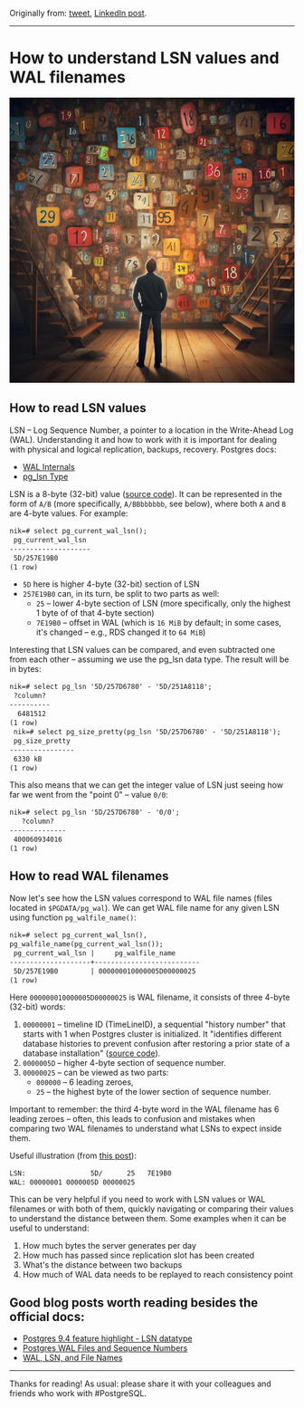 Originally from: [tweet](https://twitter.com/samokhvalov/status/1709818510787162429), [LinkedIn post](...).

---

# How to understand LSN values and WAL filenames

<img src="files/0009_cover.png" width="600" />

## How to read LSN values
LSN – Log Sequence Number, a pointer to a location in the Write-Ahead Log (WAL). Understanding it and how to work with it is important for dealing with physical and logical replication, backups, recovery. Postgres docs:
- [WAL Internals](https://postgresql.org/docs/current/wal-internals.html)
- [pg_lsn Type](https://postgresql.org/docs/current/datatype-pg-lsn.html)

LSN is a 8-byte (32-bit) value ([source code](https://gitlab.com/postgres/postgres/blob/4f2994647ff1e1209829a0085ca0c8d237dbbbb4/src/include/access/xlogdefs.h#L17)). It can be represented in the form of `A/B` (more specifically, `A/BBbbbbbb`, see below), where both `A` and `B` are 4-byte values. For example:
```
nik=# select pg_current_wal_lsn();
 pg_current_wal_lsn
--------------------
 5D/257E19B0
(1 row)
```

- `5D` here is higher 4-byte (32-bit) section of LSN
- `257E19B0` can, in its turn, be split to two parts as well:
    - `25` – lower 4-byte section of LSN (more specifically, only the highest 1 byte of of that 4-byte section)
    - `7E19B0` – offset in WAL (which is `16 MiB` by default; in some cases, it's changed – e.g., RDS changed it to `64 MiB`)

Interesting that LSN values can be compared, and even subtracted one from each other – assuming we use the pg_lsn data type. The result will be in bytes:
```
nik=# select pg_lsn '5D/257D6780' - '5D/251A8118';
 ?column?
----------
  6481512
(1 row)
 nik=# select pg_size_pretty(pg_lsn '5D/257D6780' - '5D/251A8118');
 pg_size_pretty
----------------
 6330 kB
(1 row)
```

This also means that we can get the integer value of LSN just seeing how far we went from the "point 0" – value `0/0`:
```
nik=# select pg_lsn '5D/257D6780' - '0/0';
   ?column?
--------------
 400060934016
(1 row)
```

## How to read WAL filenames
Now let's see how the LSN values correspond to WAL file names (files located in `$PGDATA/pg_wal`). We can get WAL file name for any given LSN using function `pg_walfile_name()`:
```
nik=# select pg_current_wal_lsn(), pg_walfile_name(pg_current_wal_lsn());
 pg_current_wal_lsn |     pg_walfile_name
--------------------+--------------------------
 5D/257E19B0        | 000000010000005D00000025
(1 row)
```

Here `000000010000005D00000025` is WAL filename, it consists of three 4-byte (32-bit) words:
1. `00000001` – timeline ID (TimeLineID), a sequential "history number" that starts with 1 when Postgres cluster is initialized. It "identifies different database histories to prevent confusion after restoring a prior state of a database installation" ([source code](https://gitlab.com/postgres/postgres/blob/4f2994647ff1e1209829a0085ca0c8d237dbbbb4/src/include/access/xlogdefs.h#L50)).
2. `0000005D` – higher 4-byte section of sequence number.
3. `00000025` – can be viewed as two parts:
    - `000000` – 6 leading zeroes,
    - `25` – the highest byte of the lower section of sequence number.

Important to remember: the third 4-byte word in the WAL filename has 6 leading zeroes – often, this leads to confusion and mistakes when comparing two WAL filenames to understand what LSNs to expect inside them.

Useful illustration (from [this post](https://fluca1978.github.io/2020/05/28/PostgreSQLWalNames)):
```
LSN:                5D/      25   7E19B0
WAL: 00000001 0000005D 00000025
```

This can be very helpful if you need to work with LSN values or WAL filenames or with both of them, quickly navigating or comparing their values to understand the distance between them. Some examples when it can be useful to understand:
1. How much bytes the server generates per day
2. How much has passed since replication slot has been created
3. What's the distance between two backups
4. How much of WAL data needs to be replayed to reach consistency point

## Good blog posts worth reading besides the official docs:
- [Postgres 9.4 feature highlight - LSN datatype](https://paquier.xyz/postgresql-2/postgres-9-4-feature-highlight-lsn-datatype/)
- [Postgres WAL Files and Sequence Numbers](https://crunchydata.com/blog/postgres-wal-files-and-sequuence-numbers)
- [WAL, LSN, and File Names](https://fluca1978.github.io/2020/05/28/PostgreSQLWalNames)

---

Thanks for reading! As usual: please share it with your colleagues and friends who work with #PostgreSQL.